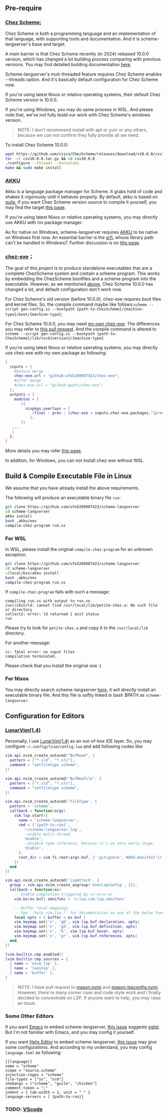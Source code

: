 ## Pre-require

### [Chez Scheme](https://cisco.github.io/ChezScheme/);

Chez Scheme is both a programming language and an implementation of that language, with supporting tools and documentation. And it is scheme-langserver's base and target.

A main barrier is that Chez Scheme recently (in 2024) released 10.0.0 version, which has changed a lot building process comparing with previous versions. You may find detailed building documentation [here](https://github.com/cisco/ChezScheme/blob/main/BUILDING).

Scheme-langserver's muti-threaded feature requires Chez Scheme enables --threads option. And it's basically default configuration for Chez Scheme now.

If you're using latest Nixos or relative operating systems, their default Chez Scheme version is 10.0.0.

If you're using Windows, you may do same process in WSL. And please note that, we've not fully testd our work with Chez Scheme's windows version.

>NOTE: I don't recommend install with apt or yum or any others, because we can not confirm they fully provide all we need. 

To install Chez Scheme 10.0.0:
```bash
wget https://github.com/cisco/ChezScheme/releases/download/v10.0.0/csv10.0.0.tar.gz
tar -xf csv10.0.0.tar.gz && cd csv10.0.0
./configure --threads --kernelobj
make && sudo make install
```

### [AKKU](https://akkuscm.org/)

Akku is a language package manager for Scheme. It grabs hold of code and shakes it vigorously until it behaves properly. By default, akku is based on [guile](https://www.gnu.org/software/guile/), if you want Chez Scheme version source to compile it yourself, you may find the target [this page](https://gitlab.com/akkuscm/akku/-/releases).

If you're using latest Nixos or relative operating systems, you may directly use AKKU with nix package manager.

As for native on Windows, scheme-langserver requires [AKKU](https://akkuscm.org/) to be native on Windows first now. An essential barrier is the [srfi](https://srfi.schemers.org/), whose library path can't be handled in Windows7. Further discussion is on [tihs page](https://gitlab.com/akkuscm/akku/-/issues/70).

### [chez-exe](https://github.com/gwatt/chez-exe)；

The goal of this project is to produce standalone executables that are a complete ChezScheme system and contain a scheme program. This works by embedding the ChezScheme bootfiles and a scheme program into the executable. However, as we mentioned [above](#chez-scheme), Chez Scheme 10.0.0 has changed a lot, and default configuration don't work now.

For Chez Scheme's old version (before 10.0.0), chez-exe requires boot files and kernel files. So, the compile command maybe like follows:`scheme --script gen-config.ss --bootpath {path-to-ChezScheme}/{machine-type}/boot/{machine-type}`;

For Chez Scheme 10.0.0, you may need [my own chez-exe](https://github.com/ufo5260987423/chez-exe). The differences you may refer to [this pull request](https://github.com/gwatt/chez-exe/pull/20). And the compile command is altered to `scheme --script gen-config.ss --bootpath {path-to-ChezScheme}/lib/csv${version}/{machine-type}`

If you're using latest Nixos or relative operating systems, you may directly use chez-exe with my own package as following:
```nix
{
  inputs = {
    #before merge
    chez-exe.url = "github:ufo5260987423/chez-exe";
    #after merge
    #chez-exe.url = "github:gwatt/chez-exe";
  };
  outputs = {
    modules = [
       ({
         nixpkgs.overlays = [
            (final : prev : {chez-exe = inputs.chez-exe.packages."{prev.system}"};)
           ];
       })
   ...
   ]
  };
}
```

More details you may refer [this page](https://github.com/gwatt/chez-exe/pull/20).

In addition, for Windows, you can not install chez-exe without WSL.

## Build & Compile Executable File in Linux

We assume that you have already install the above requirements.

The following will produce an executable binary file `run`:
```bash
git clone https://github.com/ufo5260987423/scheme-langserver
cd scheme-langserver
akku install
bash .akku/env
compile-chez-program run.ss
```

### For WSL

In WSL, please install the original `compile-chez-program` for an unknown exception.

```bash
git clone https://github.com/ufo5260987423/scheme-langserver
cd scheme-langserver
~/local/bin/akku install
bash .akku/env
compile-chez-program run.ss
```

If `compile-chez-program` fails with such a message:
```text
compiling run.ss with output to run.so
/usr/sbin/ld: cannot find /usr/local/lib/petite-chez.a: No such file or directory
collect2: error: ld returned 1 exit status
run
```
Please try to look for `petite-chez.a` and copy it to the `/usr/local/lib` directory.

For another message:
```text
cc: fatal error: no input files
compilation terminated.
```
Please check that you install the original one :(

### For Nixos
You may directly search scheme-langserver [here](https://search.nixos.org/packages?channel=unstable&show=akkuPackages.scheme-langserver&from=0&size=50&sort=relevance&type=packages&query=akkuPackages.scheme-langserver), it will directly install an executable binary file. And this file is softly linked in bash $PATH as `scheme-langserver`.

## Configuration for Editors

### [LunarVim(1.4)](https://www.lunarvim.org/)
Personally, I use [LunarVim(1.4)](https://www.lunarvim.org/) as an out-of-box IDE layer. So, you may configure `~/.config/lvim/config.lua` and add following codes like:

```lua
vim.api.nvim_create_autocmd("BufRead", {
  pattern = {"*.sld", "*.sls"},
  command = "setfiletype scheme",
})

vim.api.nvim_create_autocmd("BufNewFile", {
  pattern = {"*.sld", "*.sls"},
  command = "setfiletype scheme",
})

vim.api.nvim_create_autocmd('FileType', {
  pattern = 'scheme',
  callback = function(args)
    vim.lsp.start({
      name = 'scheme-langserver',
      cmd = {'{path-to-run}',
        '~/scheme-langserver.log',
        --enable multi-thread
        'enable',
        --disable type inference, because it's on very early stage.
        'diable',
      },
      root_dir = vim.fs.root(args.buf, {'.gitignore','AKKU.manifest'}),
    })
  end
})

vim.api.nvim_create_autocmd('LspAttach', {
  group = vim.api.nvim_create_augroup('UserLspConfig', {}),
  callback = function(ev)
    -- Enable completion triggered by <c-x><c-o>
    vim.bo[ev.buf].omnifunc = 'v:lua.vim.lsp.omnifunc'

    -- Buffer local mappings.
    -- See `:help vim.lsp.*` for documentation on any of the below functions
    local opts = { buffer = ev.buf }
    vim.keymap.set('n', 'gD', vim.lsp.buf.declaration, opts)
    vim.keymap.set('n', 'gd', vim.lsp.buf.definition, opts)
    vim.keymap.set('n', 'K', vim.lsp.buf.hover, opts)
    vim.keymap.set('n', 'gr', vim.lsp.buf.references, opts)
  end,
})

lvim.builtin.cmp.enabled()
lvim.builtin.cmp.sources = {
  { name = 'nvim_lsp' },
  { name = 'luasnip' },
  { name = 'buffer' },
}
```
>NOTE: I have pull request to [mason.nvim](https://github.com/williamboman/mason.nvim) and [mason-lspconfig.nvim](https://github.com/williamboman/mason-lspconfig.nvim). However, there're many corner case and code style work and I finally decided to concentrate on LSP. If anyone want to help, you may raise an issue.

### Some Other Editors

If you want [Emacs](https://www.gnu.org/software/emacs/emacs.html) to embed scheme-langserver, [this issue](https://github.com/ufo5260987423/scheme-langserver/issues/39) suggests [eglot](https://github.com/joaotavora/eglot). But I'm not familiar with Emacs, and you may config it yourself.

If you want [Helix Editor](https://helix-editor.com/) to embed scheme-langserver, [this issue](https://github.com/ufo5260987423/scheme-langserver/issues/41) may give some configurations. And according to my understand, you may config `language.toml` as following:
```
[[language]]
name = "scheme"
scope = "source.scheme"
injection-regex = "scheme"
file-types = ["ss", "scm"]
shebangs = ["scheme", "guile", "chicken"]
comment-token = ";"
indent = { tab-width = 2, unit = " " }
language-servers = [ {path-to-run}]
```


### TODO: [VScode](https://code.visualstudio.com/)